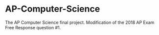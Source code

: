 # AP-Computer-Science
The AP Computer Science final project. Modification of the 2018 AP Exam Free Response question #1.
